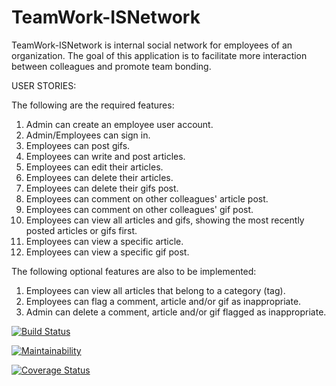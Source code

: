 # TeamWork-ISNetwork
TeamWork-ISNetwork is internal social network for employees of an organization. The goal of this application is to facilitate more interaction between colleagues and promote team bonding. 

USER STORIES:

The following are the required features:
  1. Admin can create an employee user account.
  2. Admin/Employees can sign in.
  3. Employees can post gifs.
  4. Employees can write and post articles.
  5. Employees can edit their articles.
  6. Employees can delete their articles.
  7. Employees can delete their gifs post.
  8. Employees can comment on other colleagues' article post.
  9. Employees can comment on other colleagues' gif post.
  10. Employees can view all articles and gifs, showing the most recently posted articles or gifs
      first.
  11. Employees can view a specific article.
  12. Employees can view a specific gif post.

The following optional features are also to be implemented:
  1. Employees can view all articles that belong to a category (tag).
  2. Employees can flag a comment, article and/or gif as inappropriate.
  3. Admin can delete a comment, article and/or gif flagged as inappropriate.

[![Build Status](https://travis-ci.com/okpoEkpenyong/TeamWork-ISNetwork.svg?branch=master)](https://travis-ci.com/okpoEkpenyong/TeamWork-ISNetwork)

[![Maintainability](https://api.codeclimate.com/v1/badges/9cea491705982a55f50d/maintainability)](https://codeclimate.com/github/okpoEkpenyong/TeamWork-ISNetwork/maintainability)

[![Coverage Status](https://coveralls.io/repos/github/okpoEkpenyong/TeamWork-ISNetwork/badge.svg)](https://coveralls.io/github/okpoEkpenyong/TeamWork-ISNetwork)
